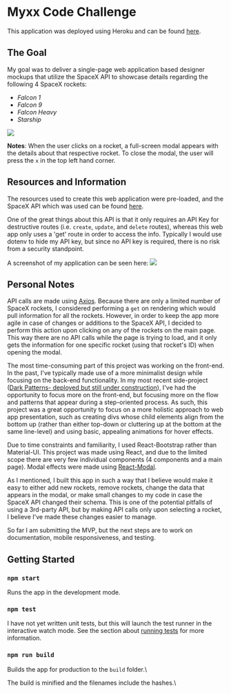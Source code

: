 # Myxx Code Challenge

This application was deployed using Heroku and can be found [here](https://myxx-code-challenge.herokuapp.com/).

## The Goal

My goal was to deliver a single-page web application based designer mockups that utilize the SpaceX API to showcase details regarding the following 4 SpaceX rockets:

- _Falcon 1_
- _Falcon 9_
- _Falcon Heavy_
- _Starship_

![](https://user-images.githubusercontent.com/3980464/114952973-662aed80-9e25-11eb-8fd9-f5a120813e5e.png)

**Notes**: When the user clicks on a rocket, a full-screen modal appears with the details about that respective rocket. To close the modal, the user will press the `x` in the top left hand corner.

## Resources and Information

The resources used to create this web application were pre-loaded, and the SpaceX API which was used can be found [here](https://github.com/r-spacex/SpaceX-API/blob/master/docs/v4/README.md).

One of the great things about this API is that it only requires an API Key for destructive routes (i.e. `create`, `update`, and `delete` routes), whereas this web app only uses a 'get' route in order to access the info. Typically I would use dotenv to hide my API key, but since no API key is required, there is no risk from a security standpoint.

A screenshot of my application can be seen here:
![](https://raw.github.com/apnordin/Myxx-Code-Challenge/master/public/screenshots.png)

## Personal Notes

API calls are made using [Axios](https://github.com/axios/axios). Because there are only a limited number of SpaceX rockets, I considered performing a `get` on rendering which would pull information for all the rockets. However, in order to keep the app more agile in case of changes or additions to the SpaceX API, I decided to perform this action upon clicking on any of the rockets on the main page. This way there are no API calls while the page is trying to load, and it only gets the information for one specific rocket (using that rocket's ID) when opening the modal.

The most time-consuming part of this project was working on the front-end. In the past, I've typically made use of a more minimalist design while focusing on the back-end functionality. In my most recent side-project ([Dark Patterns- deployed but still under construction](https://dark-patterns-324.herokuapp.com/)), I've had the opportunity to focus more on the front-end, but focusing more on the flow and patterns that appear during a step-oriented process. As such, this project was a great opportunity to focus on a more holistic approach to web app presentation, such as creating divs whose child elements align from the bottom up (rather than either top-down or cluttering up at the bottom at the same line-level) and using basic, appealing animations for hover effects.

Due to time constraints and familiarity, I used React-Bootstrap rather than Material-UI. This project was made using React, and due to the limited scope there are very few individual components (4 components and a main page). Modal effects were made using [React-Modal](https://www.npmjs.com/package/react-modal).

As I mentioned, I built this app in such a way that I believe would make it easy to either add new rockets, remove rockets, change the data that appears in the modal, or make small changes to my code in case the SpaceX API changed their schema. This is one of the potential pitfalls of using a 3rd-party API, but by making API calls only upon selecting a rocket, I believe I've made these changes easier to manage.

So far I am submitting the MVP, but the next steps are to work on documentation, mobile responsiveness, and testing.

## Getting Started

### `npm start`

Runs the app in the development mode.

### `npm test`

I have not yet written unit tests, but this will launch the test runner in the interactive watch mode.
See the section about [running tests](https://facebook.github.io/create-react-app/docs/running-tests) for more information.

### `npm run build`

Builds the app for production to the `build` folder.\

The build is minified and the filenames include the hashes.\
